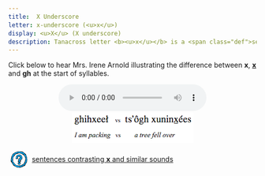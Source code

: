 ```yaml
---
title:  X Underscore
letter: x-underscore (<u>x</u>) 
display: <u>X</u> (X underscore)
description: Tanacross letter <b><u>x</u></b> is a <span class="def">semi-voiced</span> sound. It is pronounced as if it starts as Tanacross <b>x</b> and ends as <b>gh</b>. This sound occurs only at the start of a syllable.
---
```


Click below to hear Mrs. Irene Arnold illustrating the difference between <b>x</b>, <b><u>x</u></b> and <b>gh</b> at the start of syllables.


<center>
<audio controls src="/assets/audio/x_x_under.mp3" type="audio/mpeg">Your browser does not support the audio element.</audio><br/>
<img src="/assets/gif/x_x_under_comp.gif" border="0">
</center>


<img src="/assets/images/question.png" width="34" height="34" hspace="5" align="absmiddle"> <a href="../velar_comp/velar_sent/velar_sent.html"> sentences contrasting <b><u>x</u></b> and similar sounds</a><br />
</p>

